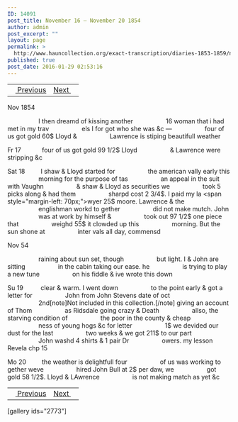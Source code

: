 ```yaml
---
ID: 14091
post_title: November 16 – November 20 1854
author: admin
post_excerpt: ""
layout: page
permalink: >
  http://www.hauncollection.org/exact-transcription/diaries-1853-1859/november-16-november-20-1854/
published: true
post_date: 2016-01-29 02:53:16
---
```

<table style="width: 100%;" align="center">
<tbody>
<tr>
<td><a href="http://November%2016 – November 20 1854"><img src="https://lh3.googleusercontent.com/-EFJpxxNiPNw/VqgtWBCZrMI/AAAAAAAAAFU/WfY4lPFWWkg/s800-Ic42/Soeb-Plain-Arrows-8-10px.png" alt="" width="10" height="10" /> Previous</a></td>
<td style="text-align: right;"><a href="http://www.hauncollection.org/version-2/november-21-november-26-1854/">Next <img src="https://lh3.googleusercontent.com/-67k0cYlpXHw/VqgtWKz1MXI/AAAAAAAAAFU/k9PW_Piyurk/s800-Ic42/Soeb-Plain-Arrows-5-10px.png" alt="" width="10" height="10" /></a></td>
</tr>
</tbody>
</table>
Nov 1854

<span style="margin-left: 70px;">I then dreamd of kissing another
<span style="margin-left: 70px;">16 woman that i had met in my trav
<span style="margin-left: 70px;">els I for got who she was &amp;c —
<span style="margin-left: 70px;">four of us got gold 60$ Lloyd &amp;
<span style="margin-left: 70px;">Lawrence is stiping beautifull weather</span></span></span></span></span>

Fr 17            four of us got gold 99 1/2$ Lloyd
<span style="margin-left: 70px;">&amp; Lawrence were stripping &amp;c</span>

Sat 18         I shaw &amp; Lloyd started for
<span style="margin-left: 70px;">the american vally early this
<span style="margin-left: 70px;">morning for the purpose of tas
<span style="margin-left: 70px;">an appeal in the suit with Vaughn
<span style="margin-left: 70px;">&amp; shaw &amp; Lloyd as securities we
<span style="margin-left: 70px;">took 5 picks along &amp; had them
<span style="margin-left: 70px;">sharpd cost 2 3/4$. I paid my la
<span style="margin-left: 70px;">wyer 25$ moore. Lawrence &amp; the
<span style="margin-left: 70px;">englishman workd to gether
<span style="margin-left: 70px;">did not make mutch. John
<span style="margin-left: 70px;">was at work by himself &amp;
<span style="margin-left: 70px;">took out 97 1/2$ one piece that
<span style="margin-left: 70px;">weighd 55$ it clowded up this
<span style="margin-left: 70px;">morning. But the sun shone at
<span style="margin-left: 70px;">inter vals all day, commensd</span></span></span></span></span></span></span></span></span></span></span></span></span></span>

Nov 54

<span style="margin-left: 70px;">raining about sun set, though
<span style="margin-left: 70px;">but light. I &amp; John are sitting
<span style="margin-left: 70px;">in the cabin taking our ease. he
<span style="margin-left: 70px;">is trying to play a new tune
<span style="margin-left: 70px;">on his fiddle &amp; ive wrote this down</span></span></span></span></span>

Su 19          clear &amp; warm. I went down
<span style="margin-left: 70px;">to the point early &amp; got a letter for
<span style="margin-left: 70px;">John from John Stevens date of oct
<span style="margin-left: 70px;">2nd[note]Not included in this collection.[/note] giving an account of Thom
<span style="margin-left: 70px;">as Ridsdale going crazy &amp; Death
<span style="margin-left: 70px;">allso, the starving condition of
<span style="margin-left: 70px;">the poor in the county &amp; cheap
<span style="margin-left: 70px;">ness of young hogs &amp;c for letter
<span style="margin-left: 70px;">1$ we devided our dust for the last
<span style="margin-left: 70px;">two weeks &amp; we got 211$ to our part
<span style="margin-left: 70px;">John washd 4 shirts &amp; 1 pair Dr
<span style="margin-left: 70px;">owers. my lesson Revela chp 15</span></span></span></span></span></span></span></span></span></span></span>

Mo 20         the weather is delightfull four
<span style="margin-left: 70px;">of us was working to gether weve
<span style="margin-left: 70px;">hired John Bull at 2$ per daw, we
<span style="margin-left: 70px;">got gold 58 1/2$. Lloyd &amp; LAwrence
<span style="margin-left: 70px;">is not making match as yet &amp;c</span></span></span></span>
<table style="width: 100%;" align="center">
<tbody>
<tr>
<td><a href="http://November%2016 – November 20 1854"><img src="https://lh3.googleusercontent.com/-EFJpxxNiPNw/VqgtWBCZrMI/AAAAAAAAAFU/WfY4lPFWWkg/s800-Ic42/Soeb-Plain-Arrows-8-10px.png" alt="" width="10" height="10" /> Previous</a></td>
<td style="text-align: right;"><a href="http://www.hauncollection.org/version-2/november-21-november-26-1854/">Next <img src="https://lh3.googleusercontent.com/-67k0cYlpXHw/VqgtWKz1MXI/AAAAAAAAAFU/k9PW_Piyurk/s800-Ic42/Soeb-Plain-Arrows-5-10px.png" alt="" width="10" height="10" /></a></td>
</tr>
</tbody>
</table>
[gallery ids="2773"]

&nbsp;